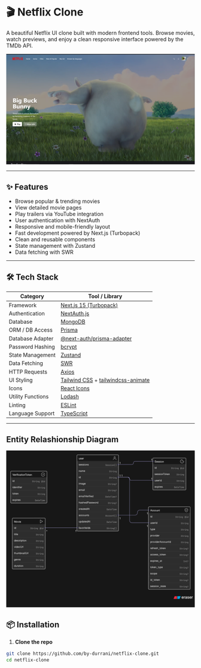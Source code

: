 # 🎬 Netflix Clone

A beautiful Netflix UI clone built with modern frontend tools. Browse movies, watch previews, and enjoy a clean responsive interface powered by the TMDb API.

[![Netflix Clone Preview](public/images/preview.png)](https://netflix-clone-beta-one-61.vercel.app/)

---

## ✨ Features

- Browse popular & trending movies
- View detailed movie pages
- Play trailers via YouTube integration
- User authentication with NextAuth
- Responsive and mobile-friendly layout
- Fast development powered by Next.js (Turbopack)
- Clean and reusable components
- State management with Zustand
- Data fetching with SWR

---

## 🛠 Tech Stack

| Category            | Tool / Library                                              |
|---------------------|-------------------------------------------------------------|
| Framework           | [Next.js 15 (Turbopack)](https://nextjs.org/)              |
| Authentication      | [NextAuth.js](https://next-auth.js.org/)                   |
| Database            | [MongoDB](https://cloud.mongodb.com/)                   |
| ORM / DB Access     | [Prisma](https://www.prisma.io/)                            |
| Database Adapter    | [@next-auth/prisma-adapter](https://authjs.dev/reference/adapter/prisma) |
| Password Hashing    | [bcrypt](https://github.com/kelektiv/node.bcrypt.js/)       |
| State Management    | [Zustand](https://github.com/pmndrs/zustand)                |
| Data Fetching       | [SWR](https://swr.vercel.app/)                              |
| HTTP Requests       | [Axios](https://axios-http.com/)                            |
| UI Styling          | [Tailwind CSS](https://tailwindcss.com/) + [tailwindcss-animate](https://www.npmjs.com/package/tailwindcss-animate) |
| Icons               | [React Icons](https://react-icons.github.io/react-icons/)   |
| Utility Functions   | [Lodash](https://lodash.com/)                               |
| Linting             | [ESLint](https://eslint.org/)                               |
| Language Support    | [TypeScript](https://www.typescriptlang.org/)               |

---

## Entity Relashionship Diagram

![ERD](public/images/schema-v1.png)

## 📦 Installation

1. **Clone the repo**

```bash
git clone https://github.com/by-durrani/netflix-clone.git
cd netflix-clone
